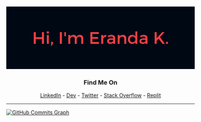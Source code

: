 ![](./hi.png)


<div align="center">
  

  ### Find Me On
  [LinkedIn](https://www.linkedin.com/in/emkarachchi/) - [Dev](https://dev.to/caspergeek) - [Twitter](https://twitter.com/erandakarachchi) - [Stack Overflow](https://stackoverflow.com/users/7704650/emkarachchi) - [Replit](https://replit.com/@erandakarachchi)
</div>
 <hr>
<a href="http://www.github.com/erandakarachchi"><img src="https://activity-graph.herokuapp.com/graph?username=erandakarachchi&bg_color=15133C&color=ffffff&line=EC994B&point=ffffff&area_color=1c1917&area=true&hide_border=true&custom_title=GitHub%20Commits%20Graph" alt="GitHub Commits Graph" /></a>
